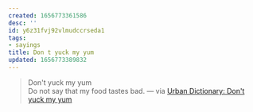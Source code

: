 ```yaml
---
created: 1656773361586
desc: ''
id: y6z31fvj92vlmudccrseda1
tags:
- sayings
title: Don t yuck my yum
updated: 1656773389832
---
```

   
> Don't yuck my yum   
> Do not say that my food tastes bad. — via [Urban Dictionary: Don't yuck my yum](https://www.urbandictionary.com/define.php?term=Don%27t%20yuck%20my%20yum)